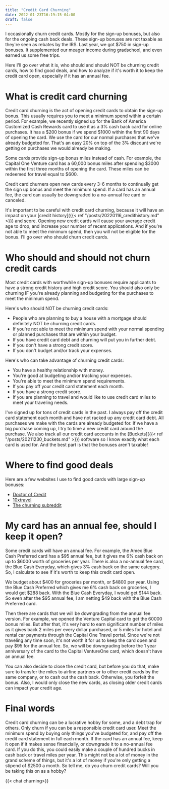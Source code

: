 ```yaml
---
title: "Credit Card Churning"
date: 2022-01-23T16:19:15-04:00
draft: false
---
```


I occasionally churn credit cards. Mostly for the sign-up bonuses, but also for the ongoing cash back deals. These sign-up bonuses are not taxable as they're seen as rebates by the IRS. Last year, we got $750 in sign-up bonuses. It supplemented our meager income during gradschool, and even earned us some free trips. 

Here I'll go over what it is, who should and should NOT be churning credit cards, how to find good deals, and how to analyze if it's worth it to keep the credit card open, especially if it has an annual fee.

# What is credit card churning

Credit card churning is the act of opening credit cards to obtain the sign-up bonus. This usually requires you to meet a minimum spend within a certain period. For example, we recently signed up for the Bank of America Customized Cash Rewards card to use it as a 3% cash back card for online purchases. It has a $200 bonus if we spend $1000 within the first 90 days of opening the card. We use the card for our normal purchases that we've already budgeted for. That's an easy 20% on top of the 3% discount we're getting on purchases we would already be making. 

Some cards provide sign-up bonus miles instead of cash. For example, the Capital One Venture card has a 60,000 bonus miles after spending $3000 within the first three months of opening the card. These miles can be redeemed for travel equal to $600. 

Credit card churners open new cards every 3-6 months to continually get the sign up bonus and meet the minimum spend. If a card has an annual fee, the card can usually be downgraded to a no-annual fee card or canceled. 

It's important to be careful with credit card churning, because it will have an impact on your [credit history]({{< ref "/posts/20220116_credithistory.md" >}}) and score. Opening new credit cards will cause your average credit age to drop, and increase your number of recent applications. And if you're not able to meet the minimum spend, then you will not be eligible for the bonus. I'll go over who should churn credit cards.

# Who should and should not churn credit cards

Most credit cards with worthwhile sign-up bonuses require applicants to have a strong credit history and high credit score. You should also only be churning IF you're already planning and budgeting for the purchases to meet the minimum spend. 

Here's who should NOT be churning credit cards:

* People who are planning to buy a house with a mortgage should definitely NOT be churning credit cards. 
* If you're not able to meet the minimum spend with your normal spending or planned purchases that are within your budget.
* If you have credit card debt and churning will put you in further debt.
* If you don't have a strong credit score.
* If you don't budget and/or track your expenses. 

Here's who can take advantage of churning credit cards:

* You have a healthy relationship with money.
* You're good at budgeting and/or tracking your expenses.
* You're able to meet the minimum spend requirements.
* If you pay off your credit card statement each month.
* If you have a strong credit score.
* If you are planning to travel and would like to use credit card miles to meet your traveling needs.

I've signed up for tons of credit cards in the past. I always pay off the credit card statement each month and have not racked up any credit card debt. All purchases we make with the cards are already budgeted for. If we have a big purchase coming up, I try to time a new credit card around the purchase. We also track all our credit card accounts in the [Buckets]({{< ref "/posts/20211230_buckets.md" >}}) software so I know exactly what each card is used for. And the best part is that the bonuses aren't taxable!

# Where to find good deals

Here are a few websites I use to find good cards with large sign-up bonuses:

* [Doctor of Credit](http://doctorofcredit.com/)
* [10xtravel](https://10xtravel.com/)
* [The churning subreddit](https://www.reddit.com/r/churning/)

# My card has an annual fee, should I keep it open?

Some credit cards will have an annual fee. For example, the Amex Blue Cash Preferred card has a $95 annual fee, but it gives me 6% cash back on up to $6000 worth of groceries per year. There is also a no-annual fee card, the Blue Cash Everyday, which gives 3% cash back on the same category. So, I calculate to see if it's worth to keep this credit card open.

We budget about $400 for groceries per month, or $4800 per year. Using the Blue Cash Preferred which gives me 6% cash back on groceries, I would get $288 back. With the Blue Cash Everyday, I would get $144 back. So even after the $95 annual fee, I am netting $49 back with the Blue Cash Preferred card. 

Then there are cards that we will be downgrading from the annual fee version. For example, we opened the Venture Capital card to get the 60000 bonus miles. But after that, it's very hard to earn significant number of miles as it gives back 2 miles per every dollar purchased, or 5 miles for hotel and rental car payments through the Capital One Travel portal. Since we're not traveling any time soon, it's not worth it for us to keep the card open and pay $95 for the annual fee. So, we will be downgrading before the 1 year anniversary of the card to the Capital VentureOne card, which doesn't have an annual fee.

You can also decide to close the credit card, but before you do that, make sure to transfer the miles to airline partners or to other credit cards by the same company, or to cash out the cash back. Otherwise, you forfeit the bonus. Also, I would only close the new cards, as closing older credit cards can impact your credit age. 

# Final words
Credit card churning can be a lucrative hobby for some, and a debt trap for others. Only churn if you can be a responsible credit card user. Meet the minimum spend by buying only things you've budgeted for, and pay off the credit card statement in full each month. If the card has an annual fee, keep it open if it makes sense financially, or downgrade it to a no-annual fee card. If you do this, you could easily make a couple of hundred bucks in cash back or travel miles per year. This might not be a lot of money in the grand scheme of things, but it's a lot of money if you're only getting a stipend of $2500 a month. 
So tell me, do you churn credit cards? Will you be taking this on as a hobby?

{{< chat churning>}}
